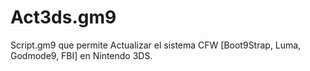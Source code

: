 # Act3ds.gm9
Script.gm9 que permite Actualizar el sistema CFW  [Boot9Strap, Luma, Godmode9, FBI] en Nintendo 3DS.
